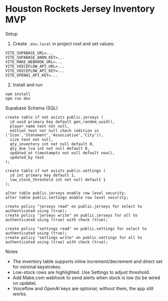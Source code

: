 # Houston Rockets Jersey Inventory MVP

Setup

1) Create `.env.local` in project root and set values:

```
VITE_SUPABASE_URL=...
VITE_SUPABASE_ANON_KEY=...
VITE_MAKE_WEBHOOK_URL=...
VITE_VOICEFLOW_API_URL=...
VITE_VOICEFLOW_API_KEY=...
VITE_OPENAI_API_KEY=...
```

2) Install and run

```
npm install
npm run dev
```

Supabase Schema (SQL)

```
create table if not exists public.jerseys (
  id uuid primary key default gen_random_uuid(),
  player_name text not null,
  edition text not null check (edition in ('Icon','Statement','Association','City')),
  size text not null,
  qty_inventory int not null default 0,
  qty_due_lva int not null default 0,
  updated_at timestamptz not null default now(),
  updated_by text
);

create table if not exists public.settings (
  id int primary key default 1,
  low_stock_threshold int not null default 1
);

alter table public.jerseys enable row level security;
alter table public.settings enable row level security;

create policy "jerseys read" on public.jerseys for select to authenticated using (true);
create policy "jerseys write" on public.jerseys for all to authenticated using (true) with check (true);

create policy "settings read" on public.settings for select to authenticated using (true);
create policy "settings write" on public.settings for all to authenticated using (true) with check (true);
```

Notes

- The inventory table supports inline increment/decrement and direct set for minimal keystrokes.
- Low-stock rows are highlighted. Use Settings to adjust threshold.
- Add Make.com webhook to send alerts when stock is low (to be wired on update).
- Voiceflow and OpenAI keys are optional; without them, the app still works.

